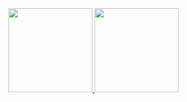 <div>
  <a href="https://github.com/milemoliveira">
  <img height="166em" src="https://github-readme-stats.vercel.app/api?username=milemoliveira&show_icons=true&theme=onedark&include_all_commits=true&count_private=true"/>
  <img height="166em" src="https://github-readme-stats.vercel.app/api/top-langs/?username=milemoliveira&layout=compact&langs_count=7&theme=onedark"/>
</div>
  
